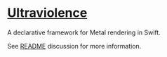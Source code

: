 # [Ultraviolence](https://github.com/schwa/Ultraviolence)

A declarative framework for Metal rendering in Swift.

See [README](https://github.com/schwa/Ultraviolence/discussions/7) discussion for more information.

